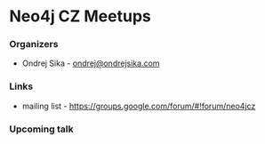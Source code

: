 # Neo4j CZ Meetups

### Organizers

- Ondrej Sika - <ondrej@ondrejsika.com>

### Links

- mailing list - <https://groups.google.com/forum/#!forum/neo4jcz>

### Upcoming talk


